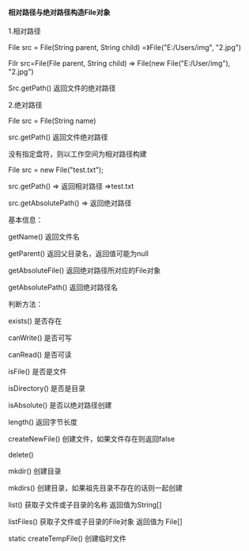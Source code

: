 #### 相对路径与绝对路径构造File对象

1.相对路径

File src = File(String parent, String child)  =》File("E:/Users/img", "2.jpg")

Filr src=File(File parent, String child) => File(new File("E:/User/img"), "2.jpg")

Src.getPath() 返回文件的绝对路径

2.绝对路径

File src = File(String name)

src.getPath() 返回文件绝对路径

没有指定盘符，则以工作空间为相对路径构建

File src = new File("test.txt");

src.getPath() => 返回相对路径 =>test.txt

src.getAbsolutePath() => 返回绝对路径



基本信息：

getName() 返回文件名

getParent() 返回父目录名，返回值可能为null

getAbsoluteFile() 返回绝对路径所对应的File对象

getAbsolutePath() 返回绝对路径名

判断方法：

exists() 是否存在

canWrite() 是否可写

canRead() 是否可读

isFile() 是否是文件

isDirectory() 是否是目录

isAbsolute() 是否以绝对路径创建



length() 返回字节长度

createNewFile() 创建文件，如果文件存在则返回false

delete()

mkdir() 创建目录

mkdirs() 创建目录，如果祖先目录不存在的话则一起创建

list() 获取子文件或子目录的名称 返回值为String[]

listFiles() 获取子文件或子目录的File对象 返回值为 File[]

static createTempFile() 创建临时文件


